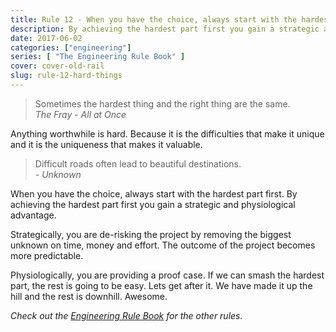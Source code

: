 ```yaml
---
title: Rule 12 - When you have the choice, always start with the hardest part.
description: By achieving the hardest part first you gain a strategic and phycological advantage.
date: 2017-06-02
categories: ["engineering"]
series: [ "The Engineering Rule Book" ]
cover: cover-old-rail
slug: rule-12-hard-things
---
```


> Sometimes the hardest thing and the right thing are the same.<br/><cite>The Fray - All at Once</cite>

Anything worthwhile is hard. Because it is the difficulties that make it unique and it is the uniqueness that makes it valuable.

> Difficult roads often lead to beautiful destinations. <br/><cite>- Unknown</cite>

When you have the choice, always start with the hardest part first. By achieving the hardest part first you gain a strategic and physiological advantage.

Strategically, you are de-risking the project by removing the biggest unknown on time, money and effort. The outcome of the project becomes more predictable.

Physiologically, you are providing a proof case. If we can smash the hardest part, the rest is going to be easy. Lets get after it. We have made it up the hill and the rest is downhill. Awesome.

_Check out the [Engineering Rule Book](https://ianteda.com/engineering/rule-book.html) for the other rules._